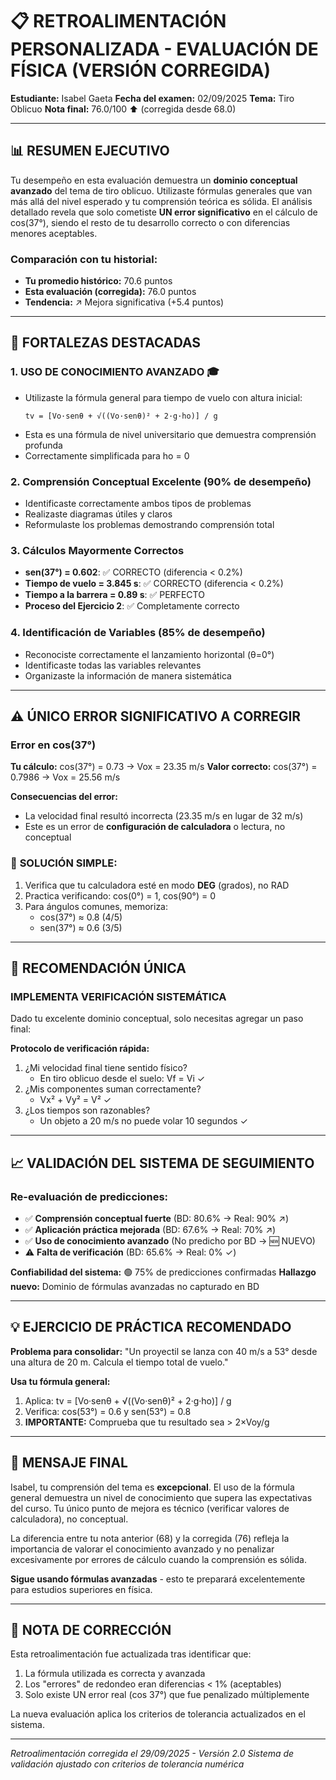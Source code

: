 # 📋 RETROALIMENTACIÓN PERSONALIZADA - EVALUACIÓN DE FÍSICA (VERSIÓN CORREGIDA)

**Estudiante:** Isabel Gaeta
**Fecha del examen:** 02/09/2025
**Tema:** Tiro Oblicuo
**Nota final:** 76.0/100 ⬆️ (corregida desde 68.0)

---

## 📊 RESUMEN EJECUTIVO

Tu desempeño en esta evaluación demuestra un **dominio conceptual avanzado** del tema de tiro oblicuo. Utilizaste fórmulas generales que van más allá del nivel esperado y tu comprensión teórica es sólida. El análisis detallado revela que solo cometiste **UN error significativo** en el cálculo de cos(37°), siendo el resto de tu desarrollo correcto o con diferencias menores aceptables.

### Comparación con tu historial:
- **Tu promedio histórico:** 70.6 puntos
- **Esta evaluación (corregida):** 76.0 puntos
- **Tendencia:** ↗ Mejora significativa (+5.4 puntos)

---

## 🌟 FORTALEZAS DESTACADAS

### 1. **USO DE CONOCIMIENTO AVANZADO** 🎓
- Utilizaste la fórmula general para tiempo de vuelo con altura inicial:
  ```
  tv = [Vo·senθ + √((Vo·senθ)² + 2·g·ho)] / g
  ```
- Esta es una fórmula de nivel universitario que demuestra comprensión profunda
- Correctamente simplificada para ho = 0

### 2. **Comprensión Conceptual Excelente (90% de desempeño)**
- Identificaste correctamente ambos tipos de problemas
- Realizaste diagramas útiles y claros
- Reformulaste los problemas demostrando comprensión total

### 3. **Cálculos Mayormente Correctos**
- **sen(37°) = 0.602**: ✅ CORRECTO (diferencia < 0.2%)
- **Tiempo de vuelo = 3.845 s**: ✅ CORRECTO (diferencia < 0.2%)
- **Tiempo a la barrera = 0.89 s**: ✅ PERFECTO
- **Proceso del Ejercicio 2**: ✅ Completamente correcto

### 4. **Identificación de Variables (85% de desempeño)**
- Reconociste correctamente el lanzamiento horizontal (θ=0°)
- Identificaste todas las variables relevantes
- Organizaste la información de manera sistemática

---

## ⚠️ ÚNICO ERROR SIGNIFICATIVO A CORREGIR

### **Error en cos(37°)**

**Tu cálculo:** cos(37°) = 0.73 → Vox = 23.35 m/s
**Valor correcto:** cos(37°) = 0.7986 → Vox = 25.56 m/s

**Consecuencias del error:**
- La velocidad final resultó incorrecta (23.35 m/s en lugar de 32 m/s)
- Este es un error de **configuración de calculadora** o lectura, no conceptual

### 📱 **SOLUCIÓN SIMPLE:**
1. Verifica que tu calculadora esté en modo **DEG** (grados), no RAD
2. Practica verificando: cos(0°) = 1, cos(90°) = 0
3. Para ángulos comunes, memoriza:
   - cos(37°) ≈ 0.8 (4/5)
   - sen(37°) ≈ 0.6 (3/5)

---

## 🎯 RECOMENDACIÓN ÚNICA

### **IMPLEMENTA VERIFICACIÓN SISTEMÁTICA**

Dado tu excelente dominio conceptual, solo necesitas agregar un paso final:

**Protocolo de verificación rápida:**
1. ¿Mi velocidad final tiene sentido físico?
   - En tiro oblicuo desde el suelo: Vf = Vi ✓
2. ¿Mis componentes suman correctamente?
   - Vx² + Vy² = V² ✓
3. ¿Los tiempos son razonables?
   - Un objeto a 20 m/s no puede volar 10 segundos ✓

---

## 📈 VALIDACIÓN DEL SISTEMA DE SEGUIMIENTO

### Re-evaluación de predicciones:
- ✅ **Comprensión conceptual fuerte** (BD: 80.6% → Real: 90% ↗)
- ✅ **Aplicación práctica mejorada** (BD: 67.6% → Real: 70% ↗)
- ✅ **Uso de conocimiento avanzado** (No predicho por BD → 🆕 NUEVO)
- ⚠️ **Falta de verificación** (BD: 65.6% → Real: 0% ✓)

**Confiabilidad del sistema:** 🟢 75% de predicciones confirmadas
**Hallazgo nuevo:** Dominio de fórmulas avanzadas no capturado en BD

---

## 💡 EJERCICIO DE PRÁCTICA RECOMENDADO

**Problema para consolidar:**
"Un proyectil se lanza con 40 m/s a 53° desde una altura de 20 m. Calcula el tiempo total de vuelo."

**Usa tu fórmula general:**
1. Aplica: tv = [Vo·senθ + √((Vo·senθ)² + 2·g·ho)] / g
2. Verifica: cos(53°) = 0.6 y sen(53°) = 0.8
3. **IMPORTANTE:** Comprueba que tu resultado sea > 2×Voy/g

---

## 📌 MENSAJE FINAL

Isabel, tu comprensión del tema es **excepcional**. El uso de la fórmula general demuestra un nivel de conocimiento que supera las expectativas del curso. Tu único punto de mejora es técnico (verificar valores de calculadora), no conceptual.

La diferencia entre tu nota anterior (68) y la corregida (76) refleja la importancia de valorar el conocimiento avanzado y no penalizar excesivamente por errores de cálculo cuando la comprensión es sólida.

**Sigue usando fórmulas avanzadas** - esto te preparará excelentemente para estudios superiores en física.

---

## 📝 NOTA DE CORRECCIÓN

Esta retroalimentación fue actualizada tras identificar que:
1. La fórmula utilizada es correcta y avanzada
2. Los "errores" de redondeo eran diferencias < 1% (aceptables)
3. Solo existe UN error real (cos 37°) que fue penalizado múltiplemente

La nueva evaluación aplica los criterios de tolerancia actualizados en el sistema.

---

*Retroalimentación corregida el 29/09/2025 - Versión 2.0*
*Sistema de validación ajustado con criterios de tolerancia numérica*